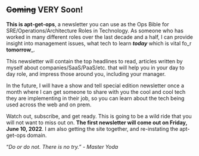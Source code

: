 ## ~~Coming~~ VERY Soon!

**This is apt-get-ops**, a newsletter you can use as the Ops Bible for SRE/Operations/Architecture Roles in Technology. As someone who has worked in many different roles over the last decade and a half, I can provide insight into management issues, what tech to learn _**today**_ which is vital fo_r **tomorrow**_.

This newsletter will contain the top headlines to read, articles written by myself about companies/SaaS/PaaS/etc. that will help you in your day to day role, and impress those around you, including your manager.

In the future, I will have a show and tell special edition newsletter once a month where I can get someone to share with you the cool and cool tech they are implementing in their job, so you can learn about the tech being used across the web and on prem.

Watch out, subscribe, and get ready. This is going to be a wild ride that you will not want to miss out on. **The first newsletter will come out on Friday, June 10, 2022**. I am also getting the site together, and re-instating the apt-get-ops domain.

“_Do or do not. There is no try.” - Master Yoda_